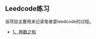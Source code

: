 ## Leedcode练习

该项目主要用来记录笔者耍leedcode的过程。
- [1、两数之和](https://github.com/DurianCoder/leetcode/blob/master/src/main/java/com/durian/leetcode/TwoNumberSum.java)
